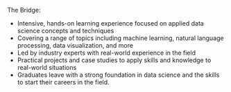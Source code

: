 The Bridge:

- Intensive, hands-on learning experience focused on applied data science concepts and techniques
- Covering a range of topics including machine learning, natural language processing, data visualization, and more
- Led by industry experts with real-world experience in the field
- Practical projects and case studies to apply skills and knowledge to real-world situations
- Graduates leave with a strong foundation in data science and the skills to start their careers in the field.
